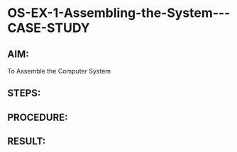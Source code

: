 # OS-EX-1-Assembling-the-System---CASE-STUDY

## AIM:
To Assemble the Computer System

## STEPS:


## PROCEDURE:


## RESULT:
